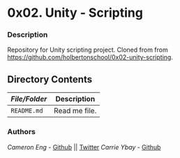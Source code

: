 # 0x02. Unity - Scripting
### Description
Repository for Unity scripting project.  Cloned from from https://github.com/holbertonschool/0x02-unity-scripting.

## Directory Contents

|   ***File/Folder***    |  **Description**                       |
|---------------|---------------------------------------|
| `README.md` |  Read me file. |

### Authors
*Cameron Eng* - [Github](https://github.com/c_eng/) || [Twitter](https://twitter.com/c33Eng)
*Carrie Ybay* - [Github](https://github.com/hicarrie/)
